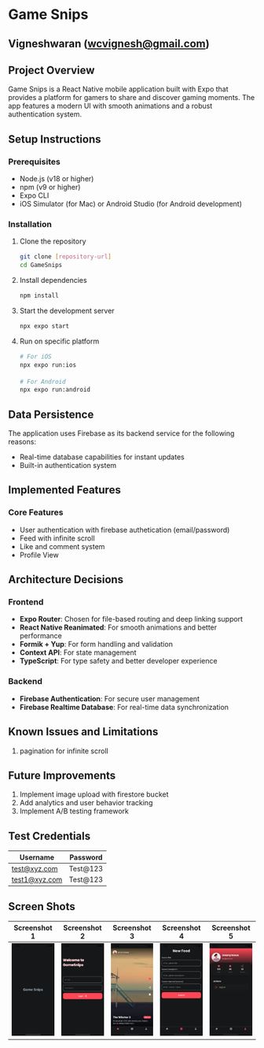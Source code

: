 # Game Snips

## Vigneshwaran (wcvignesh@gmail.com)

## Project Overview
Game Snips is a React Native mobile application built with Expo that provides a platform for gamers to share and discover gaming moments. The app features a modern UI with smooth animations and a robust authentication system.

## Setup Instructions

### Prerequisites
- Node.js (v18 or higher)
- npm (v9 or higher)
- Expo CLI
- iOS Simulator (for Mac) or Android Studio (for Android development)

### Installation
1. Clone the repository
   ```bash
   git clone [repository-url]
   cd GameSnips
   ```

2. Install dependencies
   ```bash
   npm install
   ```

3. Start the development server
   ```bash
   npx expo start
   ```

4. Run on specific platform
   ```bash
   # For iOS
   npx expo run:ios
   
   # For Android
   npx expo run:android
   ```

## Data Persistence
The application uses Firebase as its backend service for the following reasons:
- Real-time database capabilities for instant updates
- Built-in authentication system

## Implemented Features

### Core Features
- User authentication with firebase authetication (email/password)
- Feed with infinite scroll
- Like and comment system
- Profile View

## Architecture Decisions

### Frontend
- **Expo Router**: Chosen for file-based routing and deep linking support
- **React Native Reanimated**: For smooth animations and better performance
- **Formik + Yup**: For form handling and validation
- **Context API**: For state management
- **TypeScript**: For type safety and better developer experience

### Backend
- **Firebase Authentication**: For secure user management
- **Firebase Realtime Database**: For real-time data synchronization

## Known Issues and Limitations
1. pagination for infinite scroll

## Future Improvements
1. Implement image upload with firestore bucket
6. Add analytics and user behavior tracking
7. Implement A/B testing framework

## Test Credentials

| Username | Password |
|----------|----------|
| test@xyz.com | Test@123 |
| test1@xyz.com | Test@123 |

## Screen Shots

| Screenshot 1 | Screenshot 2 | Screenshot 3 | Screenshot 4 | Screenshot 5 |
|--------------|--------------|--------------|--------------|--------------|
| ![Screenshot 1](screenshots/sshot1.png) | ![Screenshot 2](screenshots/sshot2.png) | ![Screenshot 3](screenshots/sshot3.png) | ![Screenshot 4](screenshots/sshot4.png) | ![Screenshot 5](screenshots/sshot5.png) |
